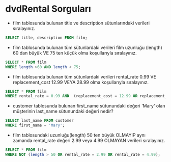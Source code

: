 # dvdRental Sorguları

* film tablosunda bulunan title ve description sütunlarındaki verileri sıralayınız.
```SQL
SELECT title, description FROM film;
```
* film tablosunda bulunan tüm sütunlardaki verileri film uzunluğu (length) 60 dan büyük VE 75 ten küçük olma koşullarıyla sıralayınız.
```SQL
SELECT * FROM film
WHERE length >60 AND length < 75;
```
* film tablosunda bulunan tüm sütunlardaki verileri rental_rate 0.99 VE replacement_cost 12.99 VEYA 28.99 olma koşullarıyla sıralayınız.
```SQL
SELECT * FROM film
WHERE rental_rate = 0.99 AND  (replacement_cost = 12.99 OR replacement_cost=28.99);
```
* customer tablosunda bulunan first_name sütunundaki değeri 'Mary' olan müşterinin last_name sütunundaki değeri nedir?
```SQL
SELECT last_name FROM customer
WHERE first_name = 'Mary';
```
* film tablosundaki uzunluğu(length) 50 ten büyük OLMAYIP aynı zamanda rental_rate değeri 2.99 veya 4.99 OLMAYAN verileri sıralayınız.
```SQL
SELECT * FROM film
WHERE NOT (length > 50 OR rental_rate = 2.99 OR rental_rate = 4.99);
```